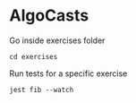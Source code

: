 # AlgoCasts

Go inside exercises folder

```
cd exercises
```

Run tests for a specific exercise

```
jest fib --watch
```
